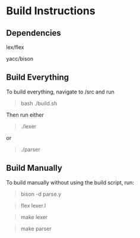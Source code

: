 # Build Instructions

## Dependencies

lex/flex

yacc/bison

## Build Everything

To build everything, navigate to /src and run 

> bash ./build.sh

Then run either

> ./lexer 

or

> ./parser

## Build Manually

To build manually without using the build script, run:

> bison -d parse.y

> flex lexer.l

> make lexer

> make parser